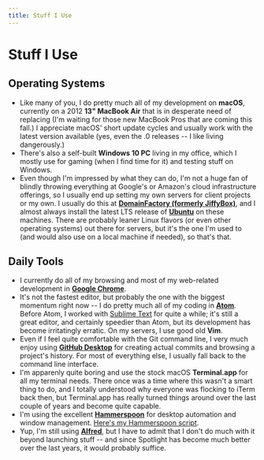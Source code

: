 ```yaml
---
title: Stuff I Use
---
```


# Stuff I Use

## Operating Systems

- Like many of you, I do pretty much all of my development on **macOS**, currently on a 2012 **13" MacBook Air** that is in desperate need of replacing (I'm waiting for those new MacBook Pros that are coming this fall.) I appreciate macOS' short update cycles and usually work with the latest version available (yes, even the .0 releases -- I like living dangerously.)
- There's also a self-built **Windows 10 PC** living in my office, which I mostly use for gaming (when I find time for it) and testing stuff on Windows.
- Even though I'm impressed by what they can do, I'm not a huge fan of blindly throwing everything at Google's or Amazon's cloud infrastructure offerings, so I usually end up setting my own servers for client projects or my own. I usually do this at **[DomainFactory (formerly JiffyBox)](https://www.df.eu/de/cloud-hosting/)**, and I almost always install the latest LTS release of **[Ubuntu](https://www.ubuntu.com/)** on these machines. There are probably leaner Linux flavors (or even other operating systems) out there for servers, but it's the one I'm used to (and would also use on a local machine if needed), so that's that.

## Daily Tools

- I currently do all of my browsing and most of my web-related development in **[Google Chrome](https://www.google.com/chrome/)**.
- It's not the fastest editor, but probably the one with the biggest momentum right now -- I do pretty much all of my coding in **[Atom](https://atom.io/)**. Before Atom, I worked with [Sublime Text](https://www.sublimetext.com/3dev) for quite a while; it's still a great editor, and certainly speedier than Atom, but its development has become irritatingly erratic. On my servers, I use good old **Vim**.
- Even if I feel quite comfortable with the Git command line, I very much enjoy using **[GitHub Desktop](https://desktop.github.com/)** for creating actual commits and browsing a project's history. For most of everything else, I usually fall back to the command line interface.
- I'm apparenly quite boring and use the stock macOS **Terminal.app** for all my terminal needs. There once was a time where this wasn't a smart thing to do, and I totally understood why everyone was flocking to iTerm back then, but Terminal.app has really turned things around over the last couple of years and become quite capable.
- I'm using the excellent **[Hammerspoon](http://www.hammerspoon.org/)** for desktop automation and window management. [Here's my Hammerspoon script](https://github.com/hmans/homedir/blob/master/.hammerspoon/init.lua).
- Yup, I'm still using **[Alfred](https://www.alfredapp.com/)**, but I have to admit that I don't do much with it beyond launching stuff -- and since Spotlight has become much better over the last years, it would probably suffice.

